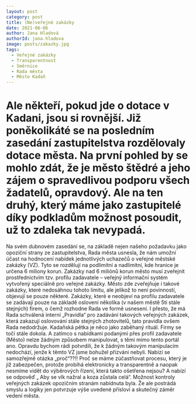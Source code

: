 ```yaml
---
layout: post
category: post
title: (Ne)veřejné zakázky 
date: 2021-06-06
author: Jana Hladová
authorId: jana.hladova
image: posts/zakazky.jpg
tags:
  - Veřejné zakázky
  - Transparentnost
  - Směrnice
  - Rada města
  - Město Kadaň
---
```



# Ale někteří, pokud jde o dotace v Kadani, jsou si rovnější. Již poněkolikáté se na posledním zasedání zastupitelstva rozdělovaly dotace města. Na první pohled by se mohlo zdát, že je město štědré a jeho zájem o spravedlivou podporu všech žadatelů, opravdový. Ale na ten druhý, který máme jako zastupitelé díky podkladům možnost posoudit, už to zdaleka tak nevypadá.

Na svém dubnovém zasedání se, na základě nejen našeho požadavku jako opoziční strany ze zastupitelstva, Rada města usnesla, že nám umožní účast na hodnocení nabídek jednotlivých uchazečů o veřejné městské zakázky (VZ). 
Tyto se rozdělují na podlimitní a nadlimitní, kde hranice je určena 6 miliony korun. Zakázky nad 6 miliónů korun město musí zveřejnit prostřednictvím tzv. profilu zadavatele – veřejný informační systém vytvořený speciálně pro veřejné zakázky.  Město zde zveřejňuje i takové zakázky, které nedosáhnou tohoto limitu, ale jelikož to není povinností, objevují se pouze některé.
Zakázky, které e neobjeví na profilu zadavatele se zadávají pouze na základě oslovení několika (v našem městě 5ti stále stejných) firem, o čemž rozhodne Rada ve formě usnesení.
 I přesto, že má Rada schválená interní „Pravidla“  pro zadávání takových veřejných zakázek, která zakazují oslovování stále stejných zhotovitelů, tato pravidla ovšem Rada nedodržuje. Kadaňská pětka je něco jako zaběhaný rituál. Firmy se točí stále dokola. A zatímco s  nabídkami podanými přes profil zadavatele (Město) nelze žádným způsobem manipulovat, s těmi mimo tento portál ano. 
Opravdu bychom rádi potvrdili, že k žádným takovým manipulacím nedochází, jenže k těmto VZ jsme bohužel přizváni nebyli. 
Nabízí se samozřejmě otázka „proč“??!! Proč se máme zúčastňovat procesu, který je již zabezpečen, protože probíhá elektronicky a transparentně a naopak nesmíme vidět do výběrových řízení, která takto ošetřena nejsou? A nabízí se odpověď „ Aby se vlk nažral a koza zůstala celá“. Možnost kontroly veřejných zakázek opozičním stranám nabídnuta byla. Že ale postrádá smyslu a logiky jen potvrzuje výše uvedené přísloví a skutečný záměr vedení města.


